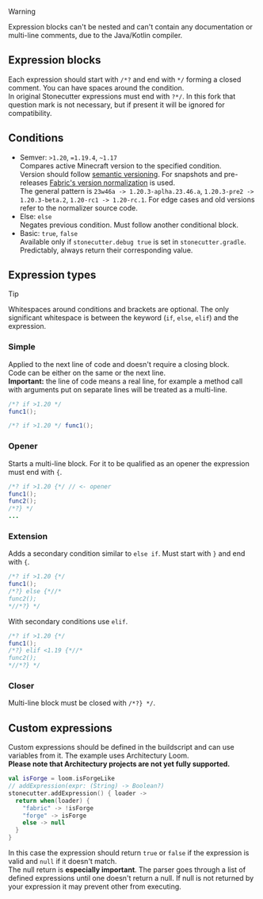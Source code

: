 > [!WARNING]
> Expression blocks can't be nested and can't contain any documentation or multi-line comments, due to the Java/Kotlin compiler.

## Expression blocks
Each expression should start with `/*?` and end with `*/` forming a closed comment. You can have spaces around the condition.  
In original Stonecutter expressions must end with `?*/`. In this fork that question mark is not necessary, but if present it will be ignored for compatibility.

## Conditions
- Semver: `>1.20`, `=1.19.4`, `~1.17`  
  Compares active Minecraft version to the specified condition.  
  Version should follow [semantic versioning](https://semver.org/). For snapshots and pre-releases [Fabric's version normalization](https://github.com/FabricMC/fabric-loader/blob/master/minecraft/src/main/java/net/fabricmc/loader/impl/game/minecraft/McVersionLookup.java) is used.  
  The general pattern is `23w46a -> 1.20.3-aplha.23.46.a`, `1.20.3-pre2 -> 1.20.3-beta.2`, `1.20-rc1 -> 1.20-rc.1`. For edge cases and old versions refer to the normalizer source code.
- Else: `else`  
  Negates previous condition. Must follow another conditional block.
- Basic: `true`, `false`  
  Available only if `stonecutter.debug true` is set in `stonecutter.gradle`.  
  Predictably, always return their corresponding value.

## Expression types
> [!TIP]
> Whitespaces around conditions and brackets are optional.
> The only significant whitespace is between the keyword (`if`, `else`, `elif`) and the expression.

### Simple
Applied to the next line of code and doesn't require a closing block.  
Code can be either on the same or the next line.  
**Important:** the line of code means a real line, for example a method call with arguments put on separate lines will be treated as a multi-line.
```java
/*? if >1.20 */
func1();

/*? if >1.20 */ func1();
```

### Opener
Starts a multi-line block. For it to be qualified as an opener the expression must end with `{`.
```java
/*? if >1.20 {*/ // <- opener
func1();
func2();
/*?} */
...
```

### Extension
Adds a secondary condition similar to `else if`. Must start with `}` and end with `{`.
```java
/*? if >1.20 {*/
func1();
/*?} else {*//*
func2();
*//*?} */
```

With secondary conditions use `elif`.
```java
/*? if >1.20 {*/
func1();
/*?} elif <1.19 {*//*
func2();
*//*?} */
```

### Closer
Multi-line block must be closed with `/*?} */`.

## Custom expressions
Custom expressions should be defined in the buildscript and can use variables from it. The example uses Architectury Loom.  
**Please note that Architectury projects are not yet fully supported.**
```kt
val isForge = loom.isForgeLike
// addExpression(expr: (String) -> Boolean?)
stonecutter.addExpression() { loader ->
  return when(loader) {
    "fabric" -> !isForge
    "forge" -> isForge
    else -> null
  }
}
```
In this case the expression should return `true` or `false` if the expression is valid and `null` if it doesn't match.  
The null return is **especially important**. The parser goes through a list of defined expressions until one doesn't return a null. If null is not returned by your expression it may prevent other from executing.